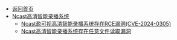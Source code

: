 - [返回首页](/)
- [Ncast高清智能录播系统](Ncast高清智能录播系统/)
  - [Ncast盈可视高清智能录播系统存在RCE漏洞(CVE-2024-0305)](Ncast高清智能录播系统/Ncast盈可视高清智能录播系统存在RCE漏洞(CVE-2024-0305).md)
  - [Ncast高清智能录播系统存在任意文件读取漏洞](Ncast高清智能录播系统/Ncast高清智能录播系统存在任意文件读取漏洞.md)
